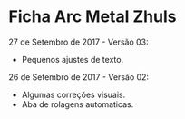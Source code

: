 # Ficha Arc Metal Zhuls

27 de Setembro de 2017 - Versão 03:
* Pequenos ajustes de texto. 

26 de Setembro de 2017 - Versão 02:
* Algumas correções visuais. 
* Aba de rolagens automaticas. 

